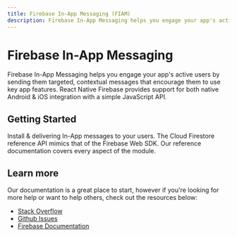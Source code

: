 ```yaml
---
title: Firebase In-App Messaging (FIAM)
description: Firebase In-App Messaging helps you engage your app's active users by sending them targeted, contextual messages.
---
```


# Firebase In-App Messaging

Firebase In-App Messaging helps you engage your app's active users by sending them targeted, contextual
messages that encourage them to use key app features. React Native Firebase provides support for both native Android
& iOS integration with a simple JavaScript API.

<Youtube id="5MRKpvKV2pg" />

## Getting Started

<Grid>
	<Block
		icon="build"
		color="#ffc107"
		title="Quick Start"
		to="/quick-start"
	>
    Install & delivering In-App messages to your users. 
	</Block>
  <Block
		icon="layers"
		color="#03A9F4"
		title="Reference"
		to="/reference"
	>
    The Cloud Firestore reference API mimics that of the Firebase Web SDK. Our reference documentation covers
    every aspect of the module.
	</Block>
</Grid>

## Learn more

Our documentation is a great place to start, however if you're looking for more help or want to help others,
check out the resources below:

- [Stack Overflow](https://stackoverflow.com/questions/tagged/react-native-firebase-inAppMessaging)
- [Github Issues](https://github.com/invertase/react-native-firebase/issues?utf8=%E2%9C%93&q=is%3Aissue+sort%3Aupdated-desc+label%3Afiam+)
- [Firebase Documentation](https://firebase.google.com/docs/in-app-messaging?utm_source=invertase&utm_medium=react-native-firebase&utm_campaign=fiam)
